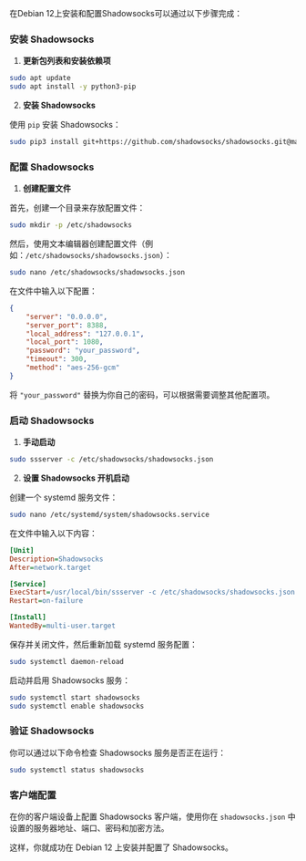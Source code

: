 在Debian 12上安装和配置Shadowsocks可以通过以下步骤完成：

### 安装 Shadowsocks

1. **更新包列表和安装依赖项**

```bash
sudo apt update
sudo apt install -y python3-pip
```

2. **安装 Shadowsocks**

使用 `pip` 安装 Shadowsocks：

```bash
sudo pip3 install git+https://github.com/shadowsocks/shadowsocks.git@master
```

### 配置 Shadowsocks

1. **创建配置文件**

首先，创建一个目录来存放配置文件：

```bash
sudo mkdir -p /etc/shadowsocks
```

然后，使用文本编辑器创建配置文件（例如：`/etc/shadowsocks/shadowsocks.json`）：

```bash
sudo nano /etc/shadowsocks/shadowsocks.json
```

在文件中输入以下配置：

```json
{
    "server": "0.0.0.0",
    "server_port": 8388,
    "local_address": "127.0.0.1",
    "local_port": 1080,
    "password": "your_password",
    "timeout": 300,
    "method": "aes-256-gcm"
}
```

将 `"your_password"` 替换为你自己的密码，可以根据需要调整其他配置项。

### 启动 Shadowsocks

1. **手动启动**

```bash
sudo ssserver -c /etc/shadowsocks/shadowsocks.json
```

2. **设置 Shadowsocks 开机启动**

创建一个 systemd 服务文件：

```bash
sudo nano /etc/systemd/system/shadowsocks.service
```

在文件中输入以下内容：

```ini
[Unit]
Description=Shadowsocks
After=network.target

[Service]
ExecStart=/usr/local/bin/ssserver -c /etc/shadowsocks/shadowsocks.json
Restart=on-failure

[Install]
WantedBy=multi-user.target
```

保存并关闭文件，然后重新加载 systemd 服务配置：

```bash
sudo systemctl daemon-reload
```

启动并启用 Shadowsocks 服务：

```bash
sudo systemctl start shadowsocks
sudo systemctl enable shadowsocks
```

### 验证 Shadowsocks

你可以通过以下命令检查 Shadowsocks 服务是否正在运行：

```bash
sudo systemctl status shadowsocks
```

### 客户端配置

在你的客户端设备上配置 Shadowsocks 客户端，使用你在 `shadowsocks.json` 中设置的服务器地址、端口、密码和加密方法。

这样，你就成功在 Debian 12 上安装并配置了 Shadowsocks。
